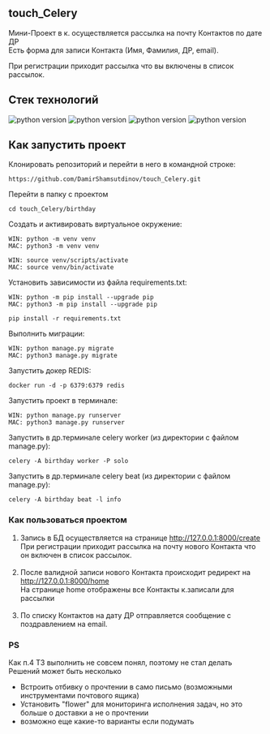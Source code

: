 ## touch_Celery
Мини-Проект в к. осуществляется рассылка на почту Контактов по дате ДР<br>
Есть форма для записи Контакта (Имя, Фамилия, ДР, email).<br>



При регистрации приходит рассылка что вы включены в список рассылок. <br>



## Стек технологий

![python version](https://img.shields.io/badge/Python-2.7-yellowgreen) 
![python version](https://img.shields.io/badge/Django-1.11-yellowgreen) 
![python version](https://img.shields.io/badge/Celery-4.4-yellowgreen) 
![python version](https://img.shields.io/badge/Redis-dockers-yellowgreen) 

## Как запустить проект

Клонировать репозиторий и перейти в него в командной строке:

```
https://github.com/DamirShamsutdinov/touch_Celery.git
```

Перейти в папку с проектом

```
cd touch_Celery/birthday
```

Cоздать и активировать виртуальное окружение:

```
WIN: python -m venv venv
MAC: python3 -m venv venv
```

```
WIN: source venv/scripts/activate
MAC: source venv/bin/activate
```

Установить зависимости из файла requirements.txt:

```
WIN: python -m pip install --upgrade pip
MAC: python3 -m pip install --upgrade pip
```

```
pip install -r requirements.txt
```

Выполнить миграции:

```
WIN: python manage.py migrate
MAC: python3 manage.py migrate
```

Запустить докер REDIS:

```
docker run -d -p 6379:6379 redis
```

Запустить проект в терминале:

```
WIN: python manage.py runserver
MAC: python3 manage.py runserver
```

Запустить в др.терминале celery worker (из директории с файлом manage.py):

```
celery -A birthday worker -P solo
```

Запустить в др.терминале celery beat (из директории с файлом manage.py):

```
celery -A birthday beat -l info
```

### Как пользоваться проектом
1. Запись в БД осуществляется на странице http://127.0.0.1:8000/create <br>
При регистрации приходит рассылка на почту нового Контакта что он включен в список рассылок.<br><br>
2. После валидной записи нового Контакта происходит редирект на http://127.0.0.1:8000/home <br>
На странице home отображены все Контакты к.записали для рассылки <br><br>
3. По списку Контактов на дату ДР отправляется сообщение с поздравлением на email.

### PS
Как п.4 ТЗ выполнить не совсем понял, поэтому не стал делать
Решений может быть несколько
- Встроить отбивку о прочтении в само письмо (возможными инструментами почтового ящика)
- Установить "flower" для мониторинга исполнения задач, но это больше о доставки а не о прочтении
- возможно еще какие-то варианты если подумать